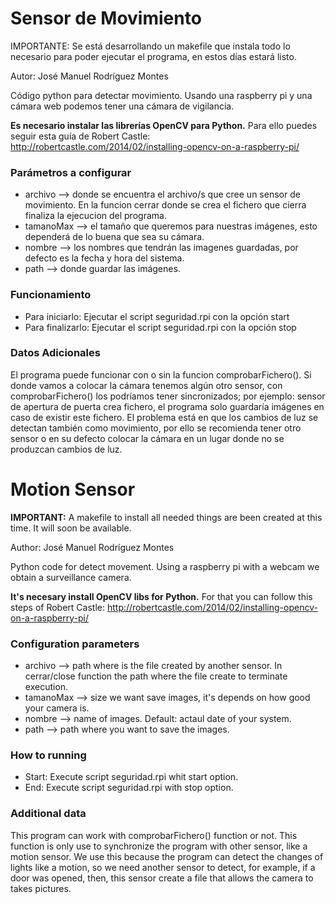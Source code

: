 <h1>Sensor de Movimiento</h1>

IMPORTANTE: Se está desarrollando un makefile que instala todo lo necesario para poder ejecutar el programa, en estos días estará listo.

Autor: José Manuel Rodríguez Montes

Código python para detectar movimiento.
Usando una raspberry pi y una cámara web podemos tener una cámara de vigilancia.

**Es necesario instalar las librerías OpenCV para Python.** Para ello puedes seguir esta guía de Robert Castle: http://robertcastle.com/2014/02/installing-opencv-on-a-raspberry-pi/

<h3>Parámetros a configurar</h3>

* archivo --> donde se encuentra el archivo/s que cree un sensor de movimiento. En la funcion cerrar donde se crea el fichero que cierra finaliza la ejecucion del programa.
* tamanoMax --> el tamaño que queremos para nuestras imágenes, esto dependerá de lo buena que sea su cámara.
* nombre --> los nombres que tendrán las imagenes guardadas, por defecto es la fecha y hora del sistema.
* path --> donde guardar las imágenes.

<h3>Funcionamiento</h3>

* Para iniciarlo: Ejecutar el script seguridad.rpi con la opción start
* Para finalizarlo: Ejecutar el script seguridad.rpi con la opción stop


<h3>Datos Adicionales</h3>

El programa puede funcionar con o sin la funcion comprobarFichero(). Si donde vamos a colocar la cámara tenemos algún otro sensor, con comprobarFichero() los podríamos tener sincronizados; por ejemplo: sensor de apertura de puerta crea fichero, el programa solo guardaría imágenes en caso de existir este fichero.
El problema está en que los cambios de luz se detectan también como movimiento, por ello se recomienda tener otro sensor o en su defecto colocar la cámara en un lugar donde no se produzcan cambios de luz.

<h1>Motion Sensor</h1>

**IMPORTANT:** A makefile to install all needed things are been created at this time. It will soon be available.

Author: José Manuel Rodríguez Montes

Python code for detect movement.
Using a raspberry pi with a webcam we obtain a surveillance camera.

**It's necesary install OpenCV libs for Python.** For that you can follow this steps of Robert Castle: http://robertcastle.com/2014/02/installing-opencv-on-a-raspberry-pi/

<h3>Configuration parameters</h3>

* archivo --> path where is the file created by another sensor. In cerrar/close function the path where the file create to terminate execution.
* tamanoMax --> size we want save images, it's depends on how good your camera is.
* nombre --> name of images. Default: actaul date of your system.
* path --> path where you want to save the images.

<h3>How to running</h3>

* Start: Execute script seguridad.rpi whit start option.
* End: Execute script seguridad.rpi with stop option.

<h3>Additional data</h3>

This program can work with comprobarFichero() function or not. This function is only use to synchronize the program with other sensor, like a motion sensor. We use this because the program can detect the changes of lights like a motion, so we need another sensor to detect, for example, if a door was opened, then, this sensor create a file that allows the camera to takes pictures. 
